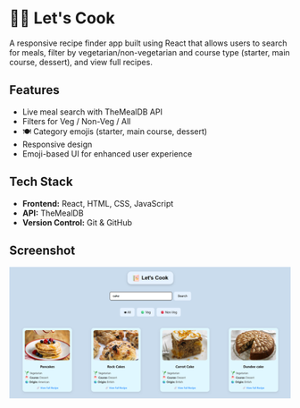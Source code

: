 # 🧑‍🍳 **Let's Cook**

A responsive recipe finder app built using React that allows users to search for meals, filter by vegetarian/non-vegetarian and course type (starter, main course, dessert), and view full recipes.

##  Features

-  Live meal search with TheMealDB API  
-  Filters for Veg / Non-Veg / All  
- 🍽 Category emojis (starter, main course, dessert)  
-  Responsive design  
-  Emoji-based UI for enhanced user experience

## Tech Stack

- **Frontend:** React, HTML, CSS, JavaScript  
- **API:** TheMealDB  
- **Version Control:** Git & GitHub

##  Screenshot

![App Screenshot](https://raw.githubusercontent.com/AshrithaGaniga/Let-s-Cook/main/Lets-Cook.png)






